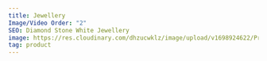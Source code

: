 ```yaml
---
title: Jewellery
Image/Video Order: "2"
SEO: Diamond Stone White Jewellery
image: https://res.cloudinary.com/dhzucwklz/image/upload/v1698924622/Products/8x6_9_ameewc.jpg
tag: product
---
```

